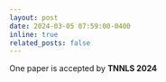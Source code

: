 ```yaml
---
layout: post
date: 2024-03-05 07:59:00-0400
inline: true
related_posts: false
---
```

<!-- markdownlint-disable MD041 -->

One paper is accepted by **TNNLS 2024**
